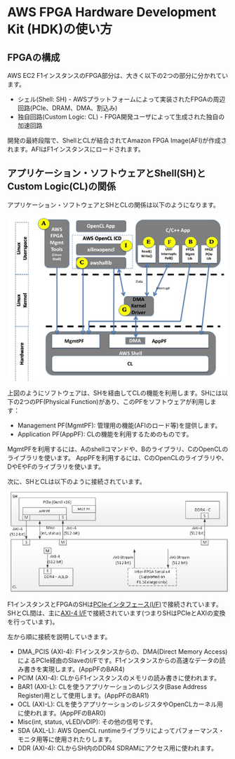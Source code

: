# AWS FPGA Hardware Development Kit (HDK)の使い方

## FPGAの構成

AWS EC2 F1インスタンスのFPGA部分は、大きく以下の2つの部分に分かれています。

* シェル(Shell: SH) - AWSプラットフォームによって実装されたFPGAの周辺回路(PCIe、DRAM、DMA、割込み)
* 独自回路(Custom Logic: CL) - FPGA開発ユーザによって生成された独自の加速回路

開発の最終段階で、ShellとCLが結合されてAmazon FPGA Image(AFI)が作成されます。AFIはF1インスタンスにロードされます。

## アプリケーション・ソフトウェアとShell(SH)とCustom Logic(CL)の関係

アプリケーション・ソフトウェアとSHとCLの関係は以下のようになります。

![FPGA利用時のソフトウェア構成](https://github.com/aws/aws-fpga/blob/master/hdk/docs/images/AWS_FPGA_Software_Overview.jpg)

上図のようにソフトウェアは、SHを経由してCLの機能を利用します。SHには以下の2つのPF(Physical Function)があり、このPFをソフトウェアが利用します：

* Management PF(MgmtPF): 管理用の機能(AFIのロード等)を提供します。
* Application PF(AppPF): CLの機能を利用するためのものです。

MgmtPFを利用するには、Aのshellコマンドや、Bのライブラリ、CのOpenCLのライブラリを使います。
AppPFを利用するには、CのOpenCLのライブラリや、DやEやFのライブラリを使います。

次に、SHとCLは以下のように接続されています。

![SHとCL](https://github.com/aws/aws-fpga/blob/master/hdk/docs/images/AWS_Shell_CL_overview.jpg)

F1インスタンスとFPGAのSHは[PCIeインタフェース(I/F)](https://ja.wikipedia.org/wiki/PCI_Express)で接続されています。SHとCL間は、主に[AXI-4 I/F](https://ja.wikipedia.org/wiki/Advanced_eXtensible_Interface)で接続されています(つまりSHはPCIeとAXIの変換を行っています)。

左から順に接続を説明していきます。

* DMA_PCIS (AXI-4): F1インスタンスからの、DMA(Direct Memory Access)によるPCIe経由のSlaveのI/Fです。F1インスタンスからの高速なデータの読み書きを実現します。(AppPFのBAR4)
* PCIM (AXI-4): CLからF1インスタンスのメモリの読み書きに使われます。
* BAR1 (AXI-L): CLを使うアプリケーションのレジスタ(Base Address Register)用として使用します。(AppPFのBAR1)
* OCL (AXI-L): CLを使うアプリケーションのレジスタやOpenCLカーネル用に使われます。(AppPFのBAR0)
* Misc(int, status, vLED/vDIP): その他の信号です。
* SDA (AXL-L): AWS OpenCL runtimeライブラリによってパフォーマンス・モニタ用等に使用されたりします。
* DDR (AXI-4): CLからSH内のDDR4 SDRAMにアクセス用に使われます。
